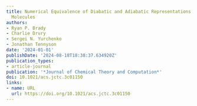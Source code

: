 ```yaml
---
title: Numerical Equivalence of Diabatic and Adiabatic Representations in Diatomic
  Molecules
authors:
- Ryan P. Brady
- Charlie Drury
- Sergei N. Yurchenko
- Jonathan Tennyson
date: '2024-01-01'
publishDate: '2024-08-18T18:38:37.634920Z'
publication_types:
- article-journal
publication: '*Journal of Chemical Theory and Computation*'
doi: 10.1021/acs.jctc.3c01150
links:
- name: URL
  url: https://doi.org/10.1021/acs.jctc.3c01150
---
```

